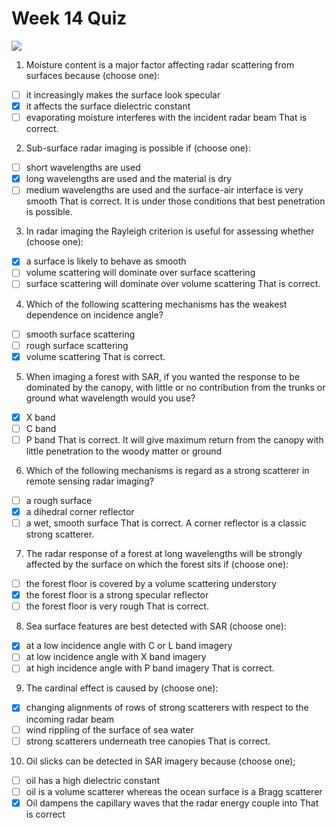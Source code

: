 # Week 14 Quiz
![](https://d3njjcbhbojbot.cloudfront.net/api/utilities/v1/imageproxy/https://coursera-course-photos.s3.amazonaws.com/b8/f13d23685c4f8ca8d2a1077826d6b0/Navigation-Thimnail.png?auto=format%2Ccompress&dpr=1&w=256&h=32)

1. Moisture content is a major factor affecting radar scattering from surfaces because (choose one):

- [ ] it increasingly makes the surface look specular
- [x] it affects the surface dielectric constant
- [ ] evaporating moisture interferes with the incident radar beam
That is correct.

2. Sub-surface radar imaging is possible if (choose one):

- [ ] short wavelengths are used
- [x] long wavelengths are used and the material is dry
- [ ] medium wavelengths are used and the surface-air interface is very smooth
That is correct.  It is under those conditions that best penetration is possible.

3. In radar imaging the Rayleigh criterion is useful for assessing whether (choose one):

- [x] a surface is likely to behave as smooth
- [ ] volume scattering will dominate over surface scattering
- [ ] surface scattering will dominate over volume scattering
That is correct.

4. Which of the following scattering mechanisms has the weakest dependence on incidence angle?

- [ ] smooth surface scattering
- [ ] rough surface scattering
- [x] volume scattering
That is correct.

5. When imaging a forest with SAR, if you wanted the response to be dominated by the canopy, with little or no contribution from the trunks or ground what wavelength would you use?

- [x] X band
- [ ] C band
- [ ] P band
That is correct.  It will give maximum return from the canopy with little penetration to the woody matter or ground

6. Which of the following mechanisms is regard as a strong scatterer in remote sensing radar imaging?

- [ ] a rough surface
- [x] a dihedral corner reflector
- [ ] a wet, smooth surface
That is correct.  A corner reflector is a classic strong scatterer.

7. The radar response of a forest at long wavelengths will be strongly affected by the surface on which the forest sits if (choose one):

- [ ] the forest floor is covered by a volume scattering understory
- [x] the forest floor is a strong specular reflector
- [ ] the forest floor is very rough
That is correct.

8. Sea surface features are best detected with SAR (choose one):

- [x] at a low incidence angle with C or L band imagery
- [ ] at low incidence angle with X band imagery
- [ ] at high incidence angle with P band imagery
That is correct.

9. The cardinal effect is caused by (choose one):

- [x] changing alignments of rows of strong scatterers with respect to the incoming radar beam
- [ ] wind rippling of the surface of sea water
- [ ] strong scatterers underneath tree canopies
That is correct.

10. Oil slicks can be detected in SAR imagery because (choose one);

- [ ] oil has a high dielectric constant
- [ ] oil is a volume scatterer whereas the ocean surface is a Bragg scatterer
- [x] Oil dampens the capillary waves that the radar energy couple into
That is correct
